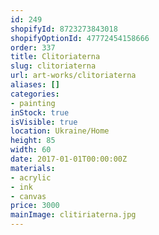 ```yaml
---
id: 249
shopifyId: 8723273843018
shopifyOptionId: 47772454158666
order: 337
title: Clitoriaterna
slug: clitoriaterna
url: art-works/clitoriaterna
aliases: []
categories:
- painting
inStock: true
isVisible: true
location: Ukraine/Home
height: 85
width: 60
date: 2017-01-01T00:00:00Z
materials:
- acrylic
- ink
- canvas
price: 3000
mainImage: clitiriaterna.jpg
---
```

